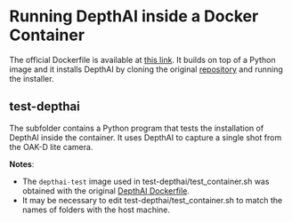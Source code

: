 # Running DepthAI inside a Docker Container

The official Dockerfile is available at [this link](https://github.com/luxonis/depthai/blob/main/Dockerfile).
It builds on top of a Python image and it installs DepthAI by cloning the original [repository](https://github.com/luxonis/depthai) and running the installer.

## test-depthai

The subfolder contains a Python program that tests the installation of DepthAI inside the container.
It uses DepthAI to capture a single shot from the OAK-D lite camera.

**Notes**:

* The `depthai-test` image used in test-depthai/test_container.sh was obtained with the original [DepthAI Dockerfile](https://github.com/luxonis/depthai/blob/main/Dockerfile).
* It may be necessary to edit test-depthai/test_container.sh to match the names of folders with the host machine.
